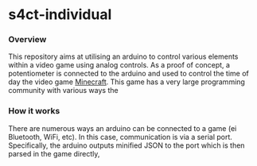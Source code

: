 # s4ct-individual

### Overview

This repository aims at utilising an arduino to control various elements within a video game using analog controls. As a proof of concept, a potentiometer is connected to the arduino and used to control the time of day the video game [Minecraft](https://minecraft.net). This game has a very large programming community with various ways the 

### How it works

There are numerous ways an arduino can be connected to a game (ei Bluetooth, WiFi, etc). In this case, communication is via a serial port. Specifically, the arduino outputs minified JSON to the port which is then parsed in the game directly,

